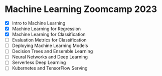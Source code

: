 # Machine Learning Zoomcamp 2023

- [X] Intro to Machine Learning
- [X] Machine Learning for Regression
- [X] Machine Learning for Classification
- [ ] Evaluation Metrics for Classification
- [ ] Deploying Machine Learning Models
- [ ] Decision Trees and Ensemble Learning
- [ ] Neural Networks and Deep Learning
- [ ] Serverless Deep Learning
- [ ] Kubernetes and TensorFlow Serving
